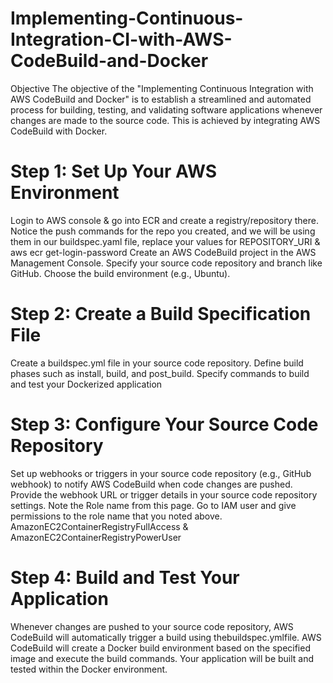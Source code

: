 # Implementing-Continuous-Integration-CI-with-AWS-CodeBuild-and-Docker

Objective
The objective of the "Implementing Continuous Integration with AWS CodeBuild and Docker" is to establish a streamlined and automated process for building, testing, and validating software applications whenever changes are made to the source code. This is achieved by integrating AWS CodeBuild with Docker.


# Step 1: Set Up Your AWS Environment
Login to AWS console & go into ECR and create a registry/repository there.
Notice the push commands for the repo you created, and we will be using them in our buildspec.yaml file, replace your values for REPOSITORY_URI & aws ecr get-login-password 
Create an AWS CodeBuild project in the AWS Management Console.
Specify your source code repository and branch like GitHub.
Choose the build environment (e.g., Ubuntu).



# Step 2: Create a Build Specification File
Create a buildspec.yml file in your source code repository.
Define build phases such as install, build, and post_build.
Specify commands to build and test your Dockerized application


# Step 3: Configure Your Source Code Repository
Set up webhooks or triggers in your source code repository (e.g., GitHub webhook) to notify AWS CodeBuild when code changes are pushed.
Provide the webhook URL or trigger details in your source code repository settings.
Note the Role name from this page.
Go to IAM user and give permissions to the role name that you noted above. AmazonEC2ContainerRegistryFullAccess & AmazonEC2ContainerRegistryPowerUser



# Step 4: Build and Test Your Application
Whenever changes are pushed to your source code repository, AWS CodeBuild will automatically trigger a build using thebuildspec.ymlfile. AWS CodeBuild will create a Docker build environment based on the specified image and execute the build commands. Your application will be built and tested within the Docker environment.

